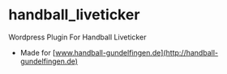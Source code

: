 # handball_liveticker
Wordpress Plugin For Handball Liveticker

* Made for [www.handball-gundelfingen.de](http://handball-gundelfingen.de)
